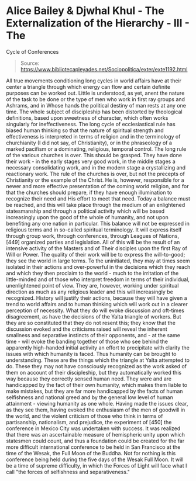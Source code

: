 # Alice Bailey & Djwhal Khul - The Externalization of the Hierarchy - III - The
Cycle of Conferences

> Source: https://www.bibliotecapleyades.net/Sociopolitica/exter/exte1192.html

All true movements conditioning long cycles in world affairs have at their center a triangle through which energy can flow and certain definite purposes can be worked out. Little is understood, as yet, anent the nature of the task to be done or the type of men who work in first ray groups and Ashrams, and in Whose hands the political destiny of man rests at any one time. The whole subject of discipleship has been distorted by theological definitions, based upon sweetness of character, which often works singularly for ineffectiveness. The long cycle of ecclesiastical rule has biased human thinking so that the nature of spiritual strength and effectiveness is interpreted in terms of religion and in the terminology of churchianity (I did not say, of Christianity), or in the phraseology of a marked pacifism or a dominating, religious, temporal control. The long rule of the various churches is over. This should be grasped. They have done their work - in the early stages very good work, in the middle stages a necessary consolidating work, and in the modern stage a crystallizing and reactionary work. The rule of the churches is over, but not the precepts of Christianity or the example of the Christ. He is, however, responsible for a newer and more effective presentation of the coming world religion, and for that the churches should prepare, if they have enough illumination to recognize their need and His effort to meet that need.
Today a balance must be reached, and this will take place through the medium of an enlightened statesmanship and through a political activity which will be based increasingly upon the good of the whole of humanity, and not upon benefiting any one nation in particular. This balance will not be expressed in religious terms and in so-called spiritual terminology. It will express itself through group work, through conferences, through Leagues of Nations, [449] organized parties and legislation. All of this will be the result of an intensive activity of the Masters and of Their disciples upon the first Ray of Will or Power. The quality of their work will be to express the will-to-good; they see the world in large terms. To the uninitiated, they may at times seem isolated in their actions and over-powerful in the decisions which they reach and which they then proclaim to the world - much to the irritation of the little-minded and of those who interpret freedom in terms of their individual, unenlightened point of view. They are, however, working under spiritual direction as much as any religious leader and this will increasingly be recognized. History will justify their actions, because they will have given a trend to world affairs and to human thinking which will work out in a clearer perception of necessity. What they do will evoke discussion and oft-times disagreement, as have the decisions of the Yalta triangle of workers. But they are so constituted that they do not resent this; they know that the discussion evoked and the criticisms raised will reveal the inherent smallness and separative instincts of their opponents, and - at the same time - will evoke the banding together of those who see behind the apparently high-handed initial activity an effort to precipitate with clarity the issues with which humanity is faced. Thus humanity can be brought to understanding. These are the things which the triangle at Yalta attempted to do. These they may not have consciously recognized as the work asked of them on account of their discipleship, but they automatically worked this way because they correctly sensed human need. They were and are handicapped by the fact of their own humanity, which makes them liable to make mistakes, but they are far more handicapped by the facts of human selfishness and national greed and by the general low level of human attainment - viewing humanity as one whole.
Having made the issues clear, as they see them, having evoked the enthusiasm of the men of goodwill in the world, and the violent criticism of those who think in terms of partisanship, nationalism, and prejudice, the experiment of [450] the conference in Mexico City was undertaken with success. It was realized that there was an ascertainable measure of hemispheric unity upon which statesmen could count, and thus a foundation could be created for the far more difficult international conference to be held in San Francisco at the time of the Wesak, the Full Moon of the Buddha. Not for nothing is this conference being held during the five days of the Wesak Full Moon. It will be a time of supreme difficulty, in which the Forces of Light will face what I call "the forces of selfishness and separativeness."
